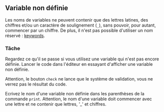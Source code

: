 ## Variable non définie

Les noms de variables ne peuvent contenir que des lettres latines, des chiffres et/ou un caractère de soulignement (`_`), 
sans pouvoir, pour autant, commencer par un chiffre.
De plus, il n'est pas possible d'utiliser un nom réservé : 
<a href="https://docs.python.org/3/reference/lexical_analysis.html#keywords">keywords</a>.
### Tâche
Regardez ce qu'il se passe si vous utilisez une variable qui n'est pas encore définie.
Lancer le code dans l'éditeur en essayant d'afficher une variable non définie.

Attention, le bouton `check` ne lance que le système de validation, vous ne verrez pas le résultat du code.

<div class="hint">Ecrivez le nom d'une variable non définie dans les parenthèses de la commande <code>print</code>. 
Attention, le nom d'une variable doit commencer avec une lettre et ne contenir que lettres, '_' et chiffres.</div>
